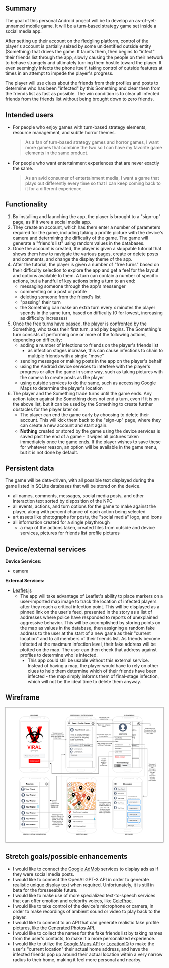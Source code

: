 ## Summary

The goal of this personal Android project will be to develop an as-of-yet-unnamed mobile game. It will be a turn-based strategy game set inside a social media app. 

After setting up their account on the fledgling platform, control of the player's account is partially seized by some unidentified outside entity (Something) that drives the game. It taunts them, then begins to "infect" their friends list through the app, slowly causing the people on their network to behave strangely and ultimately turning them hostile toward the player. It even seemingly infects the phone itself, taking control of outside features at times in an attempt to impede the player's progress.

The player will use clues about the friends from their profiles and posts to determine who has been "infected" by this Something and clear them from the friends list as fast as possible. The win condition is to clear all infected friends from the friends list without being brought down to zero friends.

## Intended users

* For people who enjoy games with turn-based strategy elements, resource management, and subtle horror themes.

    > As a fan of turn-based strategy games and horror games, I want more games that combine the two so I can have my favorite game elements in the same product.

* For people who want entertainment experiences that are never exactly the same.

    > As an avid consumer of entertainment media, I want a game that plays out differently every time so that I can keep coming back to it for a different experience.

## Functionality

1. By installing and launching the app, the player is brought to a "sign-up" page, as if it were a social media app.
2. They create an account, which has them enter a number of parameters required for the game, including taking a profile picture with the device's camera and determining the difficulty of the game. The game will generate a "friend's list" using random values in the databases.
3. Once the account is created, the player is given a skippable tutorial that shows them how to navigate the various pages, create or delete posts and comments, and change the display theme of the app.
4. After the tutorial, the player is given a number of "free turns" based on their difficulty selection to explore the app and get a feel for the layout and options available to them. A turn can contain a number of specific actions, but a handful of key actions bring a turn to an end:
    * messaging someone through the app's messenger
    * commenting on a post or profile
    * deleting someone from the friend's list
    * "passing" their turn
    * the Something can make an extra turn every x minutes the player spends in the same turn, based on difficulty (0 for lowest, increasing as difficulty increases)
5. Once the free turns have passed, the player is confronted by the Something, who takes their first turn, and play begins. The Something's turn consists of performing one or more of the following actions, depending on difficulty:
    * adding a number of infections to friends on the player's friends list
        * as infection stages increase, this can cause infections to chain to multiple friends with a single "move"
    * sending messages or making posts in the app on the player's behalf
    * using the Android device services to interfere with the player's progress or alter the game in some way, such as taking pictures with the camera to create posts as the player
    * using outside services to do the same, such as accessing Google Maps to determine the player's location
6. The player and the Something trade turns until the game ends. Any action taken against the Something does not end a turn, even if it is on the above list, but it can be used by the Something to create further obstacles for the player later on.
    * The player can end the game early by choosing to delete their account. This will kick them back to the "sign-up" page, where they can create a new account and start again.
    * **Nothing** created or stored by the game using the device services is saved past the end of a game - it wipes all pictures taken immediately once the game ends. If the player wishes to save these for whatever reason, an option will be available in the game menu, but it is not done by default.

## Persistent data

The game will be data-driven, with all possible text displayed during the game listed in SQLite databases that will be stored on the device.

* all names, comments, messages, social media posts, and other interaction text sorted by disposition of the NPC
* all events, actions, and turn options for the game to make against the player, along with percent chance of each action being selected
* art assets like photographs for posts, the "social media" logo, and icons
* all information created for a single playthrough
    * a map of the actions taken, created files from outside and device services, pictures for friends list profile pictures

## Device/external services

**Device Services:**
* camera

**External Services:**
* [Leaflet.js](https://leafletjs.com/reference-1.7.1.html)
    * The app will take advantage of Leaflet's ability to place markers on a user-imported map image to track the location of infected players after they reach a critical infection point. This will be displayed as a pinned link on the user's feed, presented in the story as a list of addresses where police have responded to reports of unexplained aggressive behavior. This will be accomplished by storing points on the map as values in the database, then assigning a random fake address to the user at the start of a new game as their "current location" and to all members of their friends list. As friends become infected at the maximum infection level, their fake address will be plotted on the map. The user can then check that address against profiles to determine who is infected.
        * This app could still be usable without this external service. Instead of having a map, the player would have to rely on other clues to help them determine which of their friends have been infected - the map simply informs them of final-stage infection, which will not be the ideal time to delete them anyway.

## Wireframe

![Codebreaker Wireframe](img/wireframe.png)

## Stretch goals/possible enhancements 

* I would like to connect the [Google AdMob](https://developers.google.com/admob) services to display ads as if they were social media posts.
* I would like to connect the OpenAI GPT-3 API in order to generate realistic unique display text when required. Unfortunately, it is still in beta for the foreseeable future.
* I would like to make use of more specialized text-to-speech services that can offer emotion and celebrity voices, like [CeleProc](https://www.cereproc.com/en/products/voices).
* I would like to take control of the device's microphone or camera, in order to make recordings of ambient sound or video to play back to the player.
* I would like to connect to an API that can generate realistic fake profile pictures, like the [Generated Photos API](https://generated.photos/api).
* I would like to collect the names for the fake friends list by taking names from the user's contacts, to make it a more personalized experience.
* I would like to utilize the [Google Maps API](https://developers.google.com/maps/documentation/android-sdk/overview) or [LocationIQ](https://locationiq.com/geocoding) to make the user's "current location" their actual home address, and have the infected friends pop up around their actual location within a very narrow radius to their home, making it feel more personal and nearby.
